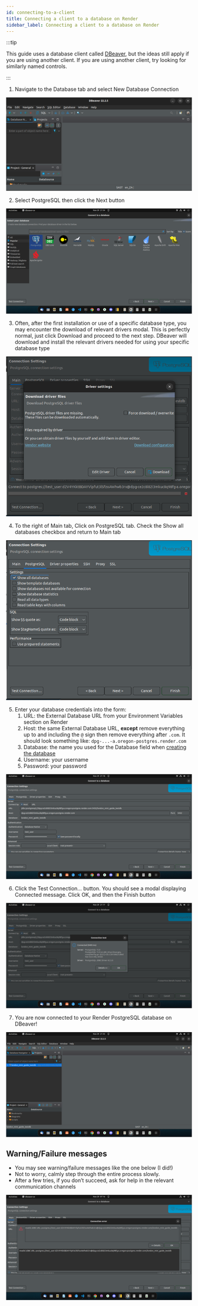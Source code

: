 ```yaml
---
id: connecting-to-a-client
title: Connecting a client to a database on Render
sidebar_label: Connecting a client to a database on Render
---
```


:::tip

This guide uses a database client called [DBeaver](https://dbeaver.io/), but the ideas still apply if you are using another client. If you are using another client, try looking for similarly named controls.

:::

1. Navigate to the Database tab and select New Database Connection

![Creating a new Database Connection](./assets/new-connection.png)

2. Select PostgreSQL then click the Next button

![Selecting PostgreSQL from the available databases](./assets/selecting-postgres.png)

3. Often, after the first installation or use of a specific database type, you may encounter the download of relevant drivers modal. This is perfectly normal, just click Download and proceed to the next step. DBeaver will download and install the relevant drivers needed for using your specific database type

![Downloading PostgreSQL drivers](./assets/db-drivers.png)

4. To the right of Main tab, Click on PostgreSQL tab. Check the Show all databases checkbox and return to Main tab

![Enabling option to show all database](./assets/show-all-databases.png)

5. Enter your database credentials into the form:
   1. URL: the External Database URL from your Environment Variables section on Render
   1. Host: the same External Database URL, **except** remove everything up to and including the `@` sign then remove everything after `.com`. It should look something like: `dpg-...-a.oregon-postgres.render.com`
   1. Database: the name you used for the Database field when [creating the database](./creating-a-postgres-db.md)
   1. Username: your username
   1. Password: your password

![Form to fill out with your database credentials](./assets/db-credentials.png)

6. Click the Test Connection… button. You should see a modal displaying Connected message. Click OK, and then the Finish button

![A successful connection test](./assets/connection-test.png)

7. You are now connected to your Render PostgreSQL database on DBeaver!

![Successfully connected DBeaver to Render Postgres](./assets/connection-successful.png)

## Warning/Failure messages

- You may see warning/failure messages like the one below (I did!)
- Not to worry, calmly step through the entire process slowly.
- After a few tries, if you don’t succeed, ask for help in the relevant communication channels

![A connection error message](./assets/connection-error.png)
